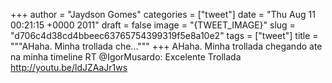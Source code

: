 
+++
author = "Jaydson Gomes"
categories = ["tweet"]
date = "Thu Aug 11 00:21:15 +0000 2011"
draft = false
image = "{TWEET_IMAGE}"
slug = "d706c4d38cd4bbeec63765754399319f5e8a10e2"
tags = ["tweet"]
title = """AHaha. Minha trollada che..."""
+++
AHaha. Minha trollada chegando ate na minha timeline RT @IgorMusardo: Excelente Trollada http://youtu.be/ldJZAaJr1ws
